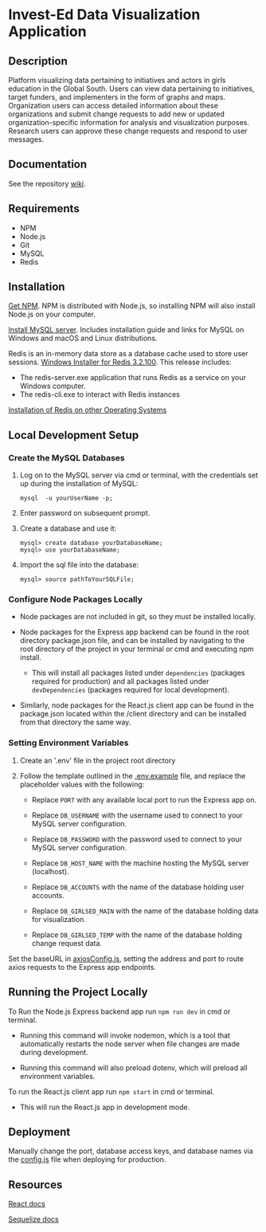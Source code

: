 # Invest-Ed Data Visualization Application

## Description

Platform visualizing data pertaining to initiatives and actors in girls education in the Global South. Users can view data pertaining to initiatives, target funders, and implementers in the form of graphs and maps. Organization users can access detailed information about these organizations and submit change requests to add new or updated organization-specific information for analysis and visualization purposes. Research users can approve these change requests and respond to user messages.

## Documentation
See the repository [wiki](https://drive.google.com/drive/folders/15WUivxM-EhF6RJQWcv_rD_IT9StVTMLD?usp=sharing).

## Requirements
- NPM
- Node.js
- Git
- MySQL
- Redis

## Installation

[Get NPM](https://www.npmjs.com/get-npm). NPM is distributed with Node.js, so installing NPM will also install Node.js on your computer.

[Install MySQL server](https://www.mysqltutorial.org/install-mysql/). Includes installation guide and links for MySQL on Windows and macOS and Linux distributions.

Redis is an in-memory data store as a database cache used to store user sessions. [Windows Installer for Redis 3.2.100](https://github.com/microsoftarchive/redis/releases). This release includes:
- The redis-server.exe application that runs Redis as a service on your Windows computer.
- The redis-cli.exe to interact with Redis instances

[Installation of Redis on other Operating Systems](https://redis.io/)


## Local Development Setup

### Create the MySQL Databases
 
  1. Log on to the MySQL server via cmd or terminal, with the credentials set up during the installation of MySQL:
  
      ```mysql  -u yourUserName -p;```
  
  2. Enter password on subsequent prompt.
  3. Create a database and use it:
  
        ```
        mysql> create database yourDatabaseName;
        mysql> use yourDatabaseName;
        ```
    
  4. Import the sql file into the database:
  
      ```mysql> source pathToYourSQLFile;```

### Configure Node Packages Locally
- Node packages are not included in git, so they must be installed locally.
- Node packages for the Express app backend can be found in the root directory package.json file, and can be installed by navigating to the root directory of the project in your terminal or cmd and executing npm install.
  - This will install all packages listed under ```dependencies``` (packages required for production) and all packages listed under ```devDependencies``` (packages required for local development).
			
- Similarly, node packages for the React.js client app can be found in the package.json located within the /client directory and can be installed from that directory the same way.
	
### Setting Environment Variables
  1. Create an '.env' file in the project root directory
  2. Follow the template outlined in the [.env.example](https://github.com/condevcx3/Invest-Ed/blob/master/.env.example) file, and replace the placeholder values with the following:
		
      - Replace ```PORT``` with any available local port to run the Express app on.
			 
      - Replace ```DB_USERNAME``` with the username used to connect to your MySQL server configuration.
       
      - Replace `DB_PASSWORD` with the password used to connect to your MySQL server configuration.
   
      - Replace `DB_HOST_NAME` with the machine hosting the MySQL server (localhost).
			 
      - Replace `DB_ACCOUNTS` with the name of the database holding user accounts.
			 
      - Replace `DB_GIRLSED_MAIN` with the name of the database holding data for visualization.
			 
      - Replace `DB_GIRLSED_TEMP` with the name of the database holding change request data.
			
      
      
Set the baseURL in [axiosConfig.js](https://github.com/condevcx3/Invest-Ed/blob/master/client/src/axios/axiosConfig.js), setting the address and port to route axios requests to the Express app endpoints.
			
			
## Running the Project Locally

To Run the Node.js Express backend app run ```npm run dev``` in cmd or terminal.
		
- Running this command will invoke nodemon, which is a tool that automatically restarts the node server when file changes are made during development. 
		
- Running this command will also preload dotenv, which will preload all environment variables.
		
		
		
To run the React.js client app run ```npm start``` in cmd or terminal. 
		
  - This will run the React.js app in development mode.
		
		
## Deployment

Manually change the port, database access keys, and database names via the [config.js](https://github.com/condevcx3/Invest-Ed/blob/master/config.js) file when deploying for production.


## Resources

[React docs](https://reactjs.org/docs/getting-started.html)

[Sequelize docs](https://sequelize.org/)
